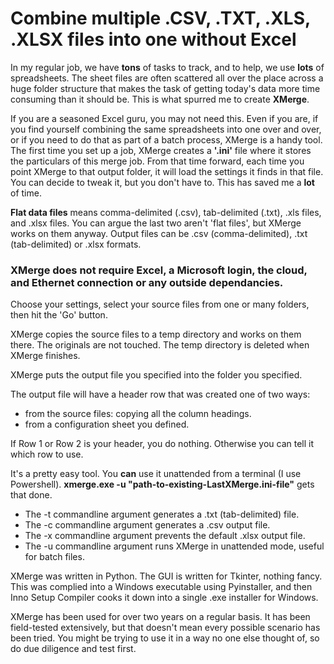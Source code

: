 # Combine multiple .CSV, .TXT, .XLS, .XLSX files into one without Excel

In my regular job, we have **tons** of tasks to track, and to help, we use **lots** of spreadsheets. The sheet files are often scattered all over the place across a huge folder structure that makes the task of getting today's data more time consuming than it should be.  This is what spurred me to create **XMerge**.

If you are a seasoned Excel guru, you may not need this.  Even if you are, if you find yourself combining the same spreadsheets into one over and over, or if you need to do that as part of a batch process, XMerge is a handy tool.  The first time you set up a job, XMerge creates a **'.ini'** file where it stores the particulars of this merge job.  From that time forward, each time you point XMerge to that output folder, it will load the settings it finds in that file. You can decide to tweak it, but you don't have to.  This has saved me a **lot** of time.

**Flat data files** means comma-delimited (.csv), tab-delimited (.txt), .xls files, and .xlsx files.  You can argue the last two aren't 'flat files', but XMerge works on them anyway.  Output files can be .csv (comma-delimited), .txt (tab-delimited) or .xlsx formats.

### XMerge does not require Excel, a Microsoft login, the cloud, and Ethernet connection or any outside dependancies.

Choose your settings, select your source files from one or many folders, then hit the 'Go' button.

XMerge copies the source files to a temp directory and works on them there.  The originals are not touched.  The temp directory is deleted when XMerge finishes.

XMerge puts the output file you specified into the folder you specified.

The output file will have a header row that was created one of two ways:

 - from the source files: copying all the column headings. 
 - from a configuration sheet you defined.

If Row 1 or Row 2 is your header, you do nothing. Otherwise you can tell it which row to use.

It's a pretty easy tool.  You **can** use it unattended from a terminal (I use Powershell).  **xmerge.exe -u "path-to-existing-LastXMerge.ini-file"** gets that done.

 - The -t commandline argument generates a .txt (tab-delimited) file.
 - The -c commandline argument generates a .csv output file.  
 - The -x commandline argument prevents the default .xlsx output file.
 - The -u commandline argument runs XMerge in unattended mode, useful for batch files.

XMerge was written in Python.  The GUI is written for Tkinter, nothing fancy.  This was complied into a Windows executable using Pyinstaller, and then Inno Setup Compiler cooks it down into a single .exe installer for Windows.

XMerge has been used for over two years on a regular basis. It has been field-tested extensively, but that doesn't mean every possible scenario has been tried.  You might be trying to use it in a way no one else thought of, so do due diligence and test first.

